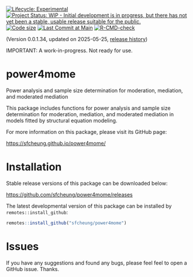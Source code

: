 <!-- badges: start -->
[![Lifecycle: Experimental](https://img.shields.io/badge/lifecycle-experimental-orange.svg)](https://lifecycle.r-lib.org/articles/stages.html#experimental)
[![Project Status: WIP - Initial development is in progress, but there has not yet been a stable, usable release suitable for the public.](https://www.repostatus.org/badges/latest/wip.svg)](https://www.repostatus.org/#wip)
[![Code size](https://img.shields.io/github/languages/code-size/sfcheung/power4mome.svg)](https://github.com/sfcheung/power4mome)
[![Last Commit at Main](https://img.shields.io/github/last-commit/sfcheung/power4mome.svg)](https://github.com/sfcheung/power4mome/commits/main)
[![R-CMD-check](https://github.com/sfcheung/power4mome/actions/workflows/R-CMD-check.yaml/badge.svg)](https://github.com/sfcheung/power4mome/actions/workflows/R-CMD-check.yaml)
<!-- badges: end -->

(Version 0.0.1.34, updated on 2025-05-25, [release history](https://sfcheung.github.io/power4mome/news/index.html))

IMPORTANT: A work-in-progress. Not ready for use.

# power4mome

Power analysis and sample size determination for moderation, mediation, and moderated mediation

This package includes functions for power
analysis and sample size determination for
moderation, mediation, and moderated
mediation in models fitted by structural
equation modeling.

For more information on this package,
please visit its GitHub page:

https://sfcheung.github.io/power4mome/

# Installation

Stable release versions of this package can be downloaded below:

https://github.com/sfcheung/power4mome/releases

The latest developmental version of this package can be installed by `remotes::install_github`:

```r
remotes::install_github("sfcheung/power4mome")
```

# Issues

If you have any suggestions and found any bugs, please feel
feel to open a GitHub issue. Thanks.
